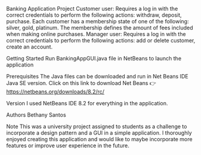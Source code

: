 Banking Application Project
Customer user: Requires a log in with the correct credentials to perform the following actions: withdraw, deposit, purchase. Each customer has a membership state of one of the following: silver, gold, platinum. The membership defines the amount of fees included when making online purchases.
Manager user: Requires a log in with the correct credentials to perform the following actions: add or delete customer, create an account. 

Getting Started
Run BankingAppGUI.java file in NetBeans to launch the application

Prerequisites
The Java files can be downloaded and run in Net Beans IDE Java SE version. Click on this link to download Net Beans 👉 https://netbeans.org/downloads/8.2/rc/

Version
I used NetBeans IDE 8.2 for everything in the application.

Authors
Bethany Santos

Note
This was a university project assigned to students as a challenge to incorporate a design pattern and a GUI in a simple application. I thoroughly enjoyed creating this application and would like to maybe incorporate more features or improve user experience in the future.